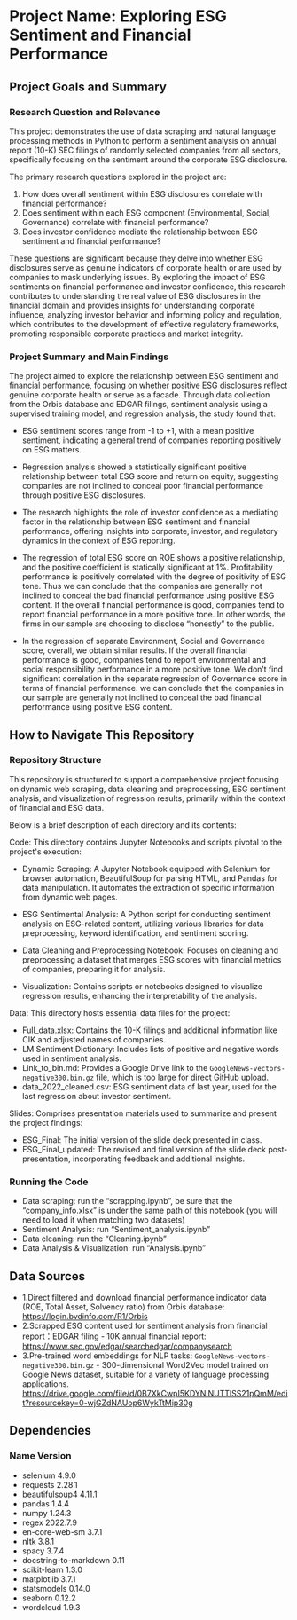# Project Name: Exploring ESG Sentiment and Financial Performance

## Project Goals and Summary

### Research Question and Relevance

This project demonstrates the use of data scraping and natural language processing methods in Python to perform a sentiment analysis on annual report (10-K) SEC filings of randomly selected companies from all sectors, specifically focusing on the sentiment around the corporate ESG disclosure.

The primary research questions explored in the project are:

1. How does overall sentiment within ESG disclosures correlate with financial performance?
2. Does sentiment within each ESG component (Environmental, Social, Governance) correlate with financial performance?
3. Does investor confidence mediate the relationship between ESG sentiment and financial performance?

These questions are significant because they delve into whether ESG disclosures serve as genuine indicators of corporate health or are used by companies to mask underlying issues. By exploring the impact of ESG sentiments on financial performance and investor confidence, this research contributes to understanding the real value of ESG disclosures in the financial domain and provides insights for understanding corporate influence, analyzing investor behavior and informing policy and regulation, which contributes to the development of effective regulatory frameworks, promoting responsible corporate practices and market integrity.

### Project Summary and Main Findings

The project aimed to explore the relationship between ESG sentiment and financial performance, focusing on whether positive ESG disclosures reflect genuine corporate health or serve as a facade. Through data collection from the Orbis database and EDGAR filings, sentiment analysis using a supervised training model, and regression analysis, the study found that:

- ESG sentiment scores range from -1 to +1, with a mean positive sentiment, indicating a general trend of companies reporting positively on ESG matters.
- Regression analysis showed a statistically significant positive relationship between total ESG score and return on equity, suggesting companies are not inclined to conceal poor financial performance through positive ESG disclosures.
- The research highlights the role of investor confidence as a mediating factor in the relationship between ESG sentiment and financial performance, offering insights into corporate, investor, and regulatory dynamics in the context of ESG reporting.

- The regression of total ESG score on ROE shows a positive relationship, and the positive coefficient is statically significant at 1%. Profitability performance is positively correlated with the degree of positivity of ESG tone. Thus we can conclude that the companies are generally not inclined to conceal the bad financial performance using positive ESG content. If the overall financial performance is good, companies tend to report financial performance in a more positive tone. In other words, the firms in our sample are choosing to disclose “honestly” to the public.

- In the regression of separate Environment, Social and Governance score, overall, we obtain similar results. If the overall financial performance is good, companies tend to report environmental and social responsibility performance in a more positive tone. We don’t find significant correlation in the separate regression of Governance score in terms of financial performance. we can conclude that the companies in our sample are generally not inclined to conceal the bad financial performance using positive ESG content. 

## How to Navigate This Repository

### Repository Structure
This repository is structured to support a comprehensive project focusing on dynamic web scraping, data cleaning and preprocessing, ESG sentiment analysis, and visualization of regression results, primarily within the context of financial and ESG data. 

Below is a brief description of each directory and its contents:

Code: This directory contains Jupyter Notebooks and scripts pivotal to the project's execution:
- Dynamic Scraping: A Jupyter Notebook equipped with Selenium for browser automation, BeautifulSoup for parsing HTML, and Pandas for data manipulation. It automates the extraction of specific information from dynamic web pages.

- ESG Sentimental Analysis: A Python script for conducting sentiment analysis on ESG-related content, utilizing various libraries for data preprocessing, keyword identification, and sentiment scoring.
- Data Cleaning and Preprocessing Notebook: Focuses on cleaning and preprocessing a dataset that merges ESG scores with financial metrics of companies, preparing it for analysis.
- Visualization: Contains scripts or notebooks designed to visualize regression results, enhancing the interpretability of the analysis.

Data: This directory hosts essential data files for the project:
- Full_data.xlsx: Contains the 10-K filings and additional information like CIK and adjusted names of companies.
- LM Sentiment Dictionary: Includes lists of positive and negative words used in sentiment analysis.
- Link_to_bin.md: Provides a Google Drive link to the `GoogleNews-vectors-negative300.bin.gz` file, which is too large for direct GitHub upload.
- data_2022_cleaned.csv: ESG sentiment data of last year, used for the last regression about investor sentiment.

Slides: Comprises presentation materials used to summarize and present the project findings:
- ESG_Final: The initial version of the slide deck presented in class.
- ESG_Final_updated: The revised and final version of the slide deck post-presentation, incorporating feedback and additional insights.


### Running the Code
- Data scraping: run the “scrapping.ipynb”, be sure that the “company_info.xlsx” is under the same path of this notebook (you will need to load it when matching two datasets) 
- Sentiment Analysis: run “Sentiment_analysis.ipynb”
- Data cleaning: run the “Cleaning.ipynb”
- Data Analysis & Visualization: run “Analysis.ipynb”


## Data Sources

- 1.Direct filtered and download financial performance indicator data (ROE, Total Asset, Solvency ratio) from Orbis database: https://login.bvdinfo.com/R1/Orbis
- 2.Scrapped ESG content used for sentiment analysis from financial report：EDGAR filing - 10K annual financial report: https://www.sec.gov/edgar/searchedgar/companysearch
- 3.Pre-trained word embeddings for NLP tasks: `GoogleNews-vectors-negative300.bin.gz` - 300-dimensional Word2Vec model trained on Google News dataset, suitable for a variety of language processing applications. https://drive.google.com/file/d/0B7XkCwpI5KDYNlNUTTlSS21pQmM/edit?resourcekey=0-wjGZdNAUop6WykTtMip30g

## Dependencies

### Name                  Version               
- selenium                  4.9.0    
- requests                  2.28.1
- beautifulsoup4            4.11.1
- pandas                    1.4.4
- numpy                     1.24.3
- regex                     2022.7.9
- en-core-web-sm            3.7.1             
- nltk                      3.8.1  
- spacy                     3.7.4 
- docstring-to-markdown     0.11 
- scikit-learn              1.3.0
- matplotlib                3.7.1
- statsmodels               0.14.0
- seaborn                   0.12.2
- wordcloud                 1.9.3